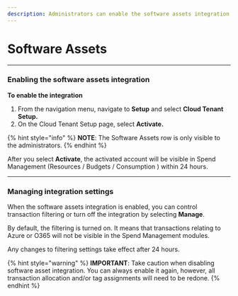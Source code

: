 ```yaml
---
description: Administrators can enable the software assets integration.
---
```


# Software Assets

***

### Enabling the software assets integration <a href="#configuring-software-assets-integration" id="configuring-software-assets-integration"></a>

**To enable the integration**

1. From the navigation menu, navigate to **Setup** and select **Cloud Tenant Setup.**
2. On the Cloud Tenant Setup page, select **Activate.**

{% hint style="info" %}
&#x20;**NOTE**: The Software Assets row is only visible to the administrators.
{% endhint %}

After you select **Activate**, the activated account will be visible in Spend Management (Resources / Budgets / Consumption ) within 24 hours.

***

### Managing integration settings <a href="#managing-iteration-settings" id="managing-iteration-settings"></a>

When the software assets integration is enabled, you can control transaction filtering or turn off the integration by selecting **Manage**.&#x20;

By default, the filtering is turned on. It means that transactions relating to Azure or O365 will not be visible in the Spend Management modules.

Any changes to filtering settings take effect after 24 hours.

{% hint style="warning" %}
**IMPORTANT**: Take caution when disabling software asset integration. You can always enable it again, however, all transaction allocation and/or tag assignments will need to be redone.
{% endhint %}

